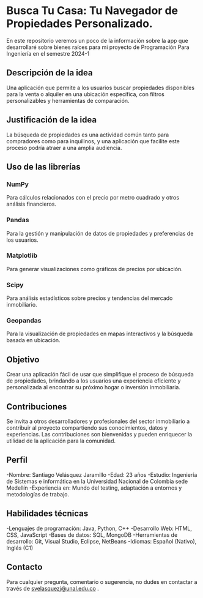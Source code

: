 # Busca Tu Casa: Tu Navegador de Propiedades Personalizado.
En este repositorio veremos un poco de la información sobre la app que desarrollaré sobre bienes raíces para mi proyecto de Programación Para Ingeniería en el semestre 2024-1

## Descripción de la idea
Una aplicación que permite a los usuarios buscar propiedades disponibles para la venta o alquiler en una ubicación específica, con filtros personalizables y herramientas de comparación.

## Justificación de la idea
La búsqueda de propiedades es una actividad común tanto para compradores como para inquilinos, y una aplicación que facilite este proceso podría atraer a una amplia audiencia.

## Uso de las librerías
### NumPy
Para cálculos relacionados con el precio por metro cuadrado y otros análisis financieros.
### Pandas
Para la gestión y manipulación de datos de propiedades y preferencias de los usuarios.
### Matplotlib
Para generar visualizaciones como gráficos de precios por ubicación.
### Scipy
Para análisis estadísticos sobre precios y tendencias del mercado inmobiliario.
### Geopandas
Para la visualización de propiedades en mapas interactivos y la búsqueda basada en ubicación.

## Objetivo
Crear una aplicación fácil de usar que simplifique el proceso de búsqueda de propiedades, brindando a los usuarios una experiencia eficiente y personalizada al encontrar su próximo hogar o inversión inmobiliaria.

## Contribuciones
Se invita a otros desarrolladores y profesionales del sector inmobiliario a contribuir al proyecto compartiendo sus conocimientos, datos y experiencias. Las contribuciones son bienvenidas y pueden enriquecer la utilidad de la aplicación para la comunidad.

## Perfil
-Nombre: Santiago Velásquez Jaramillo
-Edad: 23 años
-Estudio: Ingeniería de Sistemas e informática en la Universidad Nacional de Colombia sede Medellín
-Experiencia en: Mundo del testing, adaptación a entornos y metodologías de trabajo.

## Habilidades técnicas
-Lenguajes de programación: Java, Python, C++
-Desarrollo Web: HTML, CSS, JavaScript
-Bases de datos: SQL, MongoDB
-Herramientas de desarrollo: Git, Visual Studio, Eclipse, NetBeans
-Idiomas: Español (Nativo), Inglés (C1)

## Contacto
Para cualquier pregunta, comentario o sugerencia, no dudes en contactar a través de svelasquezj@unal.edu.co .
